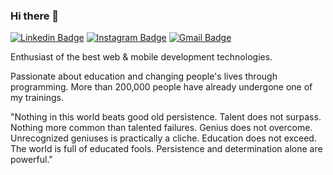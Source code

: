 ### Hi there 👋

[![Linkedin Badge](https://img.shields.io/badge/LinkedIn-0077B5?style=for-the-badge&logo=linkedin&logoColor=white)](https://www.linkedin.com/in/jhone-fontenele/) [![Instagram Badge](https://img.shields.io/badge/Instagram-E4405F?style=for-the-badge&logo=instagram&logoColor=white)](https://www.instagram.com/fontenelejhone/) [![Gmail Badge](https://img.shields.io/badge/-jhone_eng@icloud.com-D14836?style=for-the-badge&logo=Gmail&logoColor=white&link=mailto:jhone_eng@icloud.com)](mailto:jhone_eng@icloud.com)

Enthusiast of the best web & mobile development technologies.

Passionate about education and changing people's lives through programming. More than 200,000 people have already undergone one of my trainings.

"Nothing in this world beats good old persistence. Talent does not surpass. Nothing more common than talented failures. Genius does not overcome. Unrecognized geniuses is practically a cliche. Education does not exceed. The world is full of educated fools. Persistence and determination alone are powerful."
